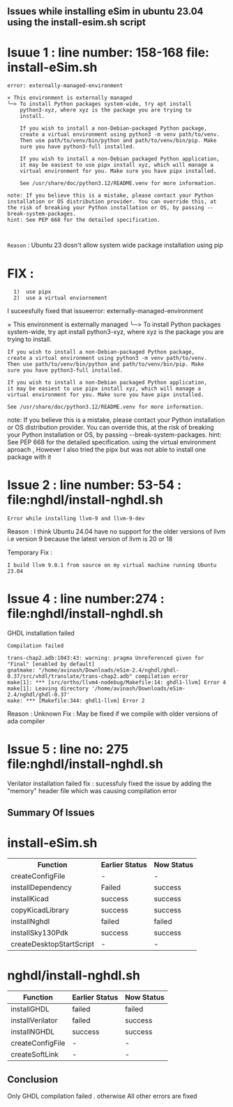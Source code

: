 ## Issues while installing eSim in ubuntu 23.04 using the install-esim.sh script

# Isuue 1 : line number: 158-168   file: install-eSim.sh
```Description
error: externally-managed-environment

× This environment is externally managed
╰─> To install Python packages system-wide, try apt install
    python3-xyz, where xyz is the package you are trying to
    install.
    
    If you wish to install a non-Debian-packaged Python package,
    create a virtual environment using python3 -m venv path/to/venv.
    Then use path/to/venv/bin/python and path/to/venv/bin/pip. Make
    sure you have python3-full installed.
    
    If you wish to install a non-Debian packaged Python application,
    it may be easiest to use pipx install xyz, which will manage a
    virtual environment for you. Make sure you have pipx installed.
    
    See /usr/share/doc/python3.12/README.venv for more information.

note: If you believe this is a mistake, please contact your Python installation or OS distribution provider. You can override this, at the risk of breaking your Python installation or OS, by passing --break-system-packages.
hint: See PEP 668 for the detailed specification.

   
```
`Reason` : Ubuntu 23 dosn't allow system wide package installation using pip

# FIX : 
      1)  use pipx 
      2)  use a virtual enviornement 
I suceesfully fixed that issueerror: externally-managed-environment

× This environment is externally managed
╰─> To install Python packages system-wide, try apt install
    python3-xyz, where xyz is the package you are trying to
    install.
    
    If you wish to install a non-Debian-packaged Python package,
    create a virtual environment using python3 -m venv path/to/venv.
    Then use path/to/venv/bin/python and path/to/venv/bin/pip. Make
    sure you have python3-full installed.
    
    If you wish to install a non-Debian packaged Python application,
    it may be easiest to use pipx install xyz, which will manage a
    virtual environment for you. Make sure you have pipx installed.
    
    See /usr/share/doc/python3.12/README.venv for more information.

note: If you believe this is a mistake, please contact your Python installation or OS distribution provider. You can override this, at the risk of breaking your Python installation or OS, by passing --break-system-packages.
hint: See PEP 668 for the detailed specification.
 using the virtual environment aproach , However I also tried the pipx but was not able to install one package with it 

# Issue 2 : line number: 53-54  : file:nghdl/install-nghdl.sh 
```
Error while installing llvm-9 and llvm-9-dev

```
Reason :  I think  Ubuntu 24.04 have no support for the older versions of llvm i.e version 9 because the latest version of llvm is 20 or 18

Temporary Fix :
```
I build llvm 9.0.1 from source on my virtual machine running Ubuntu 23.04
```

# Issue 4 : line number:274 : file:nghdl/install-nghdl.sh
GHDL installation failed
```
Compilation failed

trans-chap2.adb:1043:43: warning: pragma Unreferenced given for "Final" [enabled by default]
gnatmake: "/home/avinash/Downloads/eSim-2.4/nghdl/ghdl-0.37/src/vhdl/translate/trans-chap2.adb" compilation error
make[1]: *** [src/ortho/llvm4-nodebug/Makefile:14: ghdl1-llvm] Error 4
make[1]: Leaving directory '/home/avinash/Downloads/eSim-2.4/nghdl/ghdl-0.37'
make: *** [Makefile:344: ghdl1-llvm] Error 2

```
Reason : Unknown
Fix :  May be fixed if we compile with older versions of ada compiler

# Issue 5 : line no: 275  file:nghdl/install-nghdl.sh
Verilator installation failed 
fix : sucessfuly fixed the issue by adding the "memory" header file which was causing compilation error


## Summary Of Issues
# install-eSim.sh 
                                                                               
  <table>
    <tr>
        <th>Function</th>
        <th>Earlier Status</th>
        <th>Now Status</th>
    </tr>
    <tr>
        <td>createConfigFile</td>
        <td>-</td>
        <td>-</td>
    </tr>
    <tr>
        <td>installDependency</td>
        <td>Failed</td>
        <td>success</td>
    </tr>
    <tr>
        <td>installKicad</td>
        <td>success</td>
        <td>success</td>
    </tr>
    <tr>
        <td>copyKicadLibrary</td>
        <td>success</td>
        <td>success</td>
    </tr>
    <tr>
        <td>installNghdl</td>
        <td>failed</td>
        <td>failed</td>
    </tr>
    <tr>
        <td>installSky130Pdk</td>
        <td>success</td>
        <td>success</td>
    </tr>
    <tr>
        <td>createDesktopStartScript</td>
        <td>-</td>
        <td>-</td>
    </tr>
</table>

# nghdl/install-nghdl.sh

<table>
  <thead>
    <tr>
      <th>Function</th>
      <th>Earlier Status</th>
      <th>Now Status</th>
    </tr>
  </thead>
  <tbody>
    <tr>
      <td>installGHDL</td>
      <td>failed</td>
      <td>failed</td>
    </tr>
    <tr>
      <td>installVerilator</td>
      <td>failed</td>
      <td>success</td>
    </tr>
    <tr>
      <td>installNGHDL</td>
      <td>success</td>
      <td>success</td>
    </tr>
    <tr>
      <td>createConfigFile</td>
      <td>-</td>
      <td>-</td>
    </tr>
    <tr>
      <td>createSoftLink</td>
      <td>-</td>
      <td>-</td>
    </tr>
  </tbody>
</table>


## Conclusion 
Only GHDL compilation failed .  otherwise 
All other errors are fixed 









